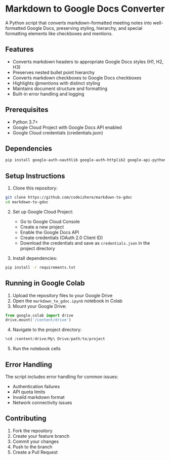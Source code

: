 # Markdown to Google Docs Converter

A Python script that converts markdown-formatted meeting notes into well-formatted Google Docs, preserving styling, hierarchy, and special formatting elements like checkboxes and mentions.

## Features

- Converts markdown headers to appropriate Google Docs styles (H1, H2, H3)
- Preserves nested bullet point hierarchy
- Converts markdown checkboxes to Google Docs checkboxes
- Highlights @mentions with distinct styling
- Maintains document structure and formatting
- Built-in error handling and logging

## Prerequisites

- Python 3.7+
- Google Cloud Project with Google Docs API enabled
- Google Cloud credentials (credentials.json)

## Dependencies

```bash
pip install google-auth-oauthlib google-auth-httplib2 google-api-python-client
```

## Setup Instructions

1. Clone this repository:

```bash
git clone https://github.com/codeizhere/markdown-to-gdoc
cd markdown-to-gdoc
```

2. Set up Google Cloud Project:

   - Go to Google Cloud Console
   - Create a new project
   - Enable the Google Docs API
   - Create credentials (OAuth 2.0 Client ID)
   - Download the credentials and save as `credentials.json` in the project directory

3. Install dependencies:

```bash
pip install -r requirements.txt
```

## Running in Google Colab

1. Upload the repository files to your Google Drive
2. Open the `markdown_to_gdoc.ipynb` notebook in Colab
3. Mount your Google Drive:

```python
from google.colab import drive
drive.mount('/content/drive')
```

4. Navigate to the project directory:

```python
%cd /content/drive/My\ Drive/path/to/project
```

5. Run the notebook cells

## Error Handling

The script includes error handling for common issues:

- Authentication failures
- API quota limits
- Invalid markdown format
- Network connectivity issues

## Contributing

1. Fork the repository
2. Create your feature branch
3. Commit your changes
4. Push to the branch
5. Create a Pull Request
